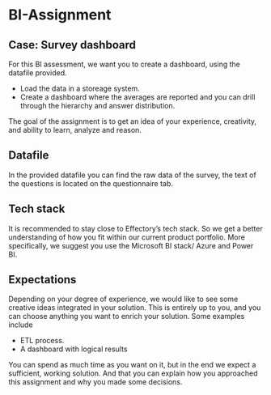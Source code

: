 # BI-Assignment

## Case: Survey dashboard

For this BI assessment, we want you to create a dashboard, using the datafile provided. 
- Load the data in a storeage system.
- Create a dashboard where the averages are reported and you can drill through the hierarchy and answer distribution.

The goal of the assignment is to get an idea of your experience, creativity, and ability to learn, analyze and reason.<BR>
  
## Datafile

In the provided datafile you can find the raw data of the survey, the text of the questions is located on the questionnaire tab.<BR>

## Tech stack

It is recommended to stay close to Effectory’s tech stack. So we get a better understanding of how you fit within our current product portfolio. More specifically, we suggest you use the Microsoft BI stack/ Azure and Power BI.<BR>

## Expectations
Depending on your degree of experience, we would like to see some creative ideas integrated in your solution. This is entirely up to you, and you can choose anything you want to enrich your solution. Some examples include
- ETL process.
- A dashboard with logical results

You can spend as much time as you want on it, but in the end we expect a sufficient, working solution. And that you can explain how you approached this assignment and why you made some decisions.
